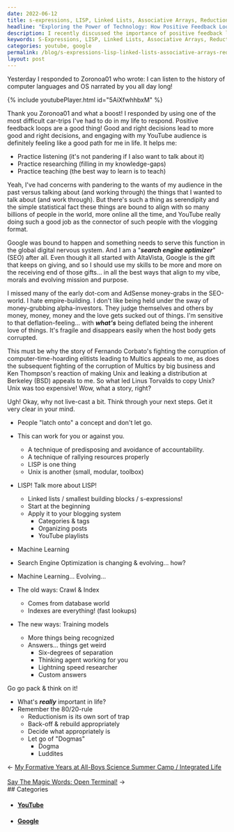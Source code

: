 ```yaml
---
date: 2022-06-12
title: s-expressions, LISP, Linked Lists, Associative Arrays, Reductionism, Luddites & Dogma
headline: "Exploring the Power of Technology: How Positive Feedback Loops and Google Connect the Global Digital Nervous System"
description: I recently discussed the importance of positive feedback loops and engaging with my YouTube audience, as well as the role of Google in the global digital nervous system. As a search engine optimizer, I also touched on the importance of serendipity in aligning. Come join me in exploring the power of technology and the possibilities it offers.
keywords: S-Expressions, LISP, Linked Lists, Associative Arrays, Reductionism, Luddites, Dogma, Positive Feedback Loops, YouTube, Google, Global Digital Nervous System, Search Engine Optimizer, Serendipity, Aligning
categories: youtube, google
permalink: /blog/s-expressions-lisp-linked-lists-associative-arrays-reductionism-luddites-dogma/
layout: post
---
```



Yesterday I responded to Zoronoa01 who wrote: I can listen to the history of
computer languages and OS narrated by you all day long!

{% include youtubePlayer.html id="5AiXfwhhbxM" %}

Thank you Zoronoa01 and what a boost! I responded by using one of the most
difficult car-trips I've had to do in my life to respond. Positive feedback
loops are a good thing! Good and right decisions lead to more good and right
decisions, and engaging with my YouTube audience is definitely feeling like a
good path for me in life. It helps me:

- Practice listening (it's not pandering if I also want to talk about it)
- Practice researching (filling in my knowledge-gaps)
- Practice teaching (the best way to learn is to teach)

Yeah, I've had concerns with pandering to the wants of my audience in the past
versus talking about (and working through) the things that I wanted to talk
about (and work through). But there's such a thing as serendipity and the
simple statistical fact these things are bound to align with so many billions
of people in the world, more online all the time, and YouTube really doing such
a good job as the connector of such people with the vlogging format.

Google was bound to happen and something needs to serve this function in the
global digital nervous system. And I am a "***search engine optimizer***" (SEO)
after all. Even though it all started with AltaVista, Google is the gift that
keeps on giving, and so I should use my skills to be more and more on the
receiving end of those gifts... in all the best ways that align to my vibe,
morals and evolving mission and purpose.

I missed many of the early dot-com and AdSense money-grabs in the SEO-world. I
hate empire-building. I don't like being held under the sway of money-grubbing
alpha-investors. They judge themselves and others by money, money, money and
the love gets sucked out of things. I'm sensitive to that deflation-feeling...
with ***what's*** being deflated being the inherent love of things. It's
fragile and disappears easily when the host body gets corrupted.

This must be why the story of Fernando Corbato's fighting the corruption of
computer-time-hoarding elitists leading to Multics appeals to me, as does the
subsequent fighting of the corruption of Multics by big business and Ken
Thompson's reaction of making Unix and leaking a distribution at Berkeley (BSD)
appeals to me. So what led Linus Torvalds to copy Unix? Unix was too expensive!
Wow, what a story, right?

Ugh! Okay, why not live-cast a bit. Think through your next steps. Get it very
clear in your mind.

- People "latch onto" a concept and don't let go.
- This can work for you or against you.
  - A technique of predisposing and avoidance of accountability.
  - A technique of rallying resources properly
  - LISP is one thing
  - Unix is another (small, modular, toolbox)
- LISP! Talk more about LISP!
  - Linked lists / smallest building blocks / s-expressions!
  - Start at the beginning
  - Apply it to your blogging system
    - Categories & tags
    - Organizing posts
    - YouTube playlists

- Machine Learning

- Search Engine Optimization is changing & evolving... how?
- Machine Learning... Evolving...
- The old ways: Crawl & Index
  - Comes from database world
  - Indexes are everything! (fast lookups)
- The new ways: Training models
  - More things being recognized
  - Answers... things get weird
    - Six-degrees of separation
    - Thinking agent working for you
    - Lightning speed researcher
    - Custom answers

Go go pack & think on it!
- What's ***really*** important in life?
- Remember the 80/20-rule
  - Reductionism is its own sort of trap
  - Back-off & rebuild appropriately
  - Decide what appropriately is
  - Let go of "Dogmas"
    - Dogma
    - Luddites


<div class="post-nav"><div class="post-nav-prev"><span class="arrow">&larr;&nbsp;</span><a href="/blog/my-formative-years-at-all-boys-science-summer-camp-integrated-life/">My Formative Years at All-Boys Science Summer Camp / Integrated Life</a></div> &nbsp; <div class="post-nav-next"><a href="/blog/say-the-magic-words-open-terminal/">Say The Magic Words: Open Terminal!</a><span class="arrow">&nbsp;&rarr;</span></div></div>
## Categories

<ul>
<li><h4><a href='/youtube/'>YouTube</a></h4></li>
<li><h4><a href='/google/'>Google</a></h4></li></ul>